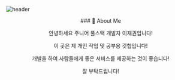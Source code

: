 ![header](https://capsule-render.vercel.app/api?type=soft&color=auto&height=300&section=header&text=Hi!%20I'm%20Jaekwon&fontSize=90)
<div align=center>
### 🚀 About Me

<p>안녕하세요 주니어 풀스택 개발자 이재권입니다!</p>
<p>이 곳은 제 개인 작업 및 공부용 깃헙입니다!</p>
<p>개발을 하여 사람들에게 좋은 서비스를 제공하는 것이 좋습니다!</p>
<p>잘 부탁드립니다!</p>
</div>

